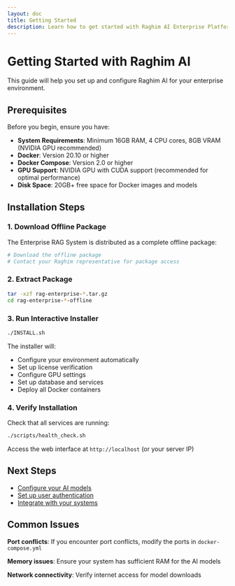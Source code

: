 ```yaml
---
layout: doc
title: Getting Started
description: Learn how to get started with Raghim AI Enterprise Platform
---
```


# Getting Started with Raghim AI

This guide will help you set up and configure Raghim AI for your enterprise environment.

## Prerequisites

Before you begin, ensure you have:

- **System Requirements**: Minimum 16GB RAM, 4 CPU cores, 8GB VRAM (NVIDIA GPU recommended)
- **Docker**: Version 20.10 or higher
- **Docker Compose**: Version 2.0 or higher
- **GPU Support**: NVIDIA GPU with CUDA support (recommended for optimal performance)
- **Disk Space**: 20GB+ free space for Docker images and models

## Installation Steps

### 1. Download Offline Package

The Enterprise RAG System is distributed as a complete offline package:

```bash
# Download the offline package
# Contact your Raghim representative for package access
```

### 2. Extract Package

```bash
tar -xzf rag-enterprise-*.tar.gz
cd rag-enterprise-*-offline
```

### 3. Run Interactive Installer

```bash
./INSTALL.sh
```

The installer will:
- Configure your environment automatically
- Set up license verification
- Configure GPU settings
- Set up database and services
- Deploy all Docker containers

### 4. Verify Installation

Check that all services are running:

```bash
./scripts/health_check.sh
```

Access the web interface at `http://localhost` (or your server IP)

## Next Steps

- [Configure your AI models](/docs/configuration)
- [Set up user authentication](/docs/authentication)
- [Integrate with your systems](/docs/integration)

## Common Issues

**Port conflicts**: If you encounter port conflicts, modify the ports in `docker-compose.yml`

**Memory issues**: Ensure your system has sufficient RAM for the AI models

**Network connectivity**: Verify internet access for model downloads
